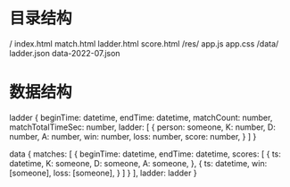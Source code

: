 # 目录结构
/ 
  index.html
  match.html
  ladder.html
  score.html
  /res/
    app.js
    app.css
  /data/
    ladder.json
    data-2022-07.json

# 数据结构 
ladder
{
  beginTime: datetime,
  endTime: datetime,
  matchCount: number,
  matchTotalTimeSec: number,
  ladder: [
    {
      person: someone,
      K: number,
      D: number,
      A: number,
      win: number,
      loss: number,
      score: number,
    }
  ]
}

data
{
  matches: [
    {
      beginTime: datetime,
      endTime: datetime,
      scores: [
        {
          ts: datetime,
          K: someone,
          D: someone,
          A: someone,
        },
        {
          ts: datetime,
          win: [someone],
          loss: [someone],
        }
      ]
    }
  ],
  ladder: ladder
}
